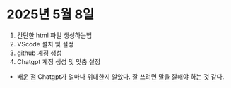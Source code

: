 # 2025년 5월 8일

1. 간단한 html 파일 생성하는법
2. VScode 설치 및 설정
3. github 계정 생성
4. Chatgpt 계정 생성 및 맞춤 설정
- 배운 점
  Chatgpt가 얼마나 위대한지 알았다.
  잘 쓰려면 말을 잘해야 하는 것 같다.
  

